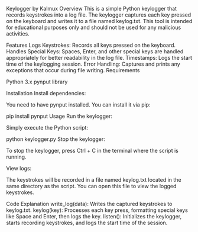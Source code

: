 Keylogger by Kalmux
Overview
This is a simple Python keylogger that records keystrokes into a log file. The keylogger captures each key pressed on the keyboard and writes it to a file named keylog.txt. This tool is intended for educational purposes only and should not be used for any malicious activities.

Features
Logs Keystrokes: Records all keys pressed on the keyboard.
Handles Special Keys: Spaces, Enter, and other special keys are handled appropriately for better readability in the log file.
Timestamps: Logs the start time of the keylogging session.
Error Handling: Captures and prints any exceptions that occur during file writing.
Requirements

Python 3.x
pynput library

Installation
Install dependencies:

You need to have pynput installed. You can install it via pip:

pip install pynput
Usage
Run the keylogger:

Simply execute the Python script:

python keylogger.py
Stop the keylogger:

To stop the keylogger, press Ctrl + C in the terminal where the script is running.

View logs:

The keystrokes will be recorded in a file named keylog.txt located in the same directory as the script. You can open this file to view the logged keystrokes.

Code Explanation
write_log(data): Writes the captured keystrokes to keylog.txt.
keylog(key): Processes each key press, formatting special keys like Space and Enter, then logs the key.
listen(): Initializes the keylogger, starts recording keystrokes, and logs the start time of the session.
